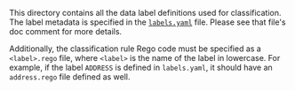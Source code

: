 This directory contains all the data label definitions used for classification.
The label metadata is specified in the [`labels.yaml`](labels.yaml) file. Please
see that file's doc comment for more details.

Additionally, the classification rule Rego code must be specified as a
`<label>.rego` file, where `<label>` is the name of the label in lowercase. For
example, if the label `ADDRESS` is defined in `labels.yaml`, it should have an
`address.rego` file defined as well.
